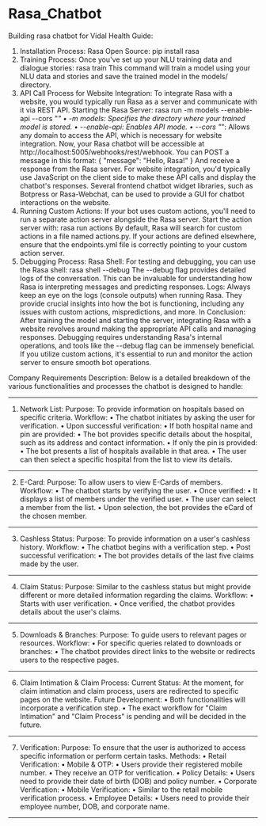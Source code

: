 # Rasa_Chatbot
Building rasa chatbot for Vidal Health
Guide:
1. Installation Process:
Rasa Open Source:
pip install rasa 
2. Training Process:
Once you've set up your NLU training data and dialogue stories:
rasa train 
This command will train a model using your NLU data and stories and save the trained model in the models/ directory.
3. API Call Process for Website Integration:
To integrate Rasa with a website, you would typically run Rasa as a server and communicate with it via REST API.
Starting the Rasa Server:
rasa run -m models --enable-api --cors "*" 
•	-m models: Specifies the directory where your trained model is stored.
•	--enable-api: Enables API mode.
•	--cors "*": Allows any domain to access the API, which is necessary for website integration.
Now, your Rasa chatbot will be accessible at http://localhost:5005/webhooks/rest/webhook. You can POST a message in this format:
{ "message": "Hello, Rasa!" } 
And receive a response from the Rasa server.
For website integration, you'd typically use JavaScript on the client side to make these API calls and display the chatbot's responses. Several frontend chatbot widget libraries, such as Botpress or Rasa-Webchat, can be used to provide a GUI for chatbot interactions on the website.
4. Running Custom Actions:
If your bot uses custom actions, you'll need to run a separate action server alongside the Rasa server.
Start the action server with:
rasa run actions 
By default, Rasa will search for custom actions in a file named actions.py. If your actions are defined elsewhere, ensure that the endpoints.yml file is correctly pointing to your custom action server.
5. Debugging Process:
Rasa Shell:
For testing and debugging, you can use the Rasa shell:
rasa shell --debug 
The --debug flag provides detailed logs of the conversation. This can be invaluable for understanding how Rasa is interpreting messages and predicting responses.
Logs:
Always keep an eye on the logs (console outputs) when running Rasa. They provide crucial insights into how the bot is functioning, including any issues with custom actions, mispredictions, and more.
In Conclusion:
After training the model and starting the server, integrating Rasa with a website revolves around making the appropriate API calls and managing responses. Debugging requires understanding Rasa's internal operations, and tools like the --debug flag can be immensely beneficial. If you utilize custom actions, it's essential to run and monitor the action server to ensure smooth bot operations.

Company Requirements Description:
Below is a detailed breakdown of the various functionalities and processes the chatbot is designed to handle:
________________________________________
1. Network List:
Purpose: To provide information on hospitals based on specific criteria.
Workflow:
•	The chatbot initiates by asking the user for verification.
•	Upon successful verification:
•	If both hospital name and pin are provided:
•	The bot provides specific details about the hospital, such as its address and contact information.
•	If only the pin is provided:
•	The bot presents a list of hospitals available in that area.
•	The user can then select a specific hospital from the list to view its details.
________________________________________
2. E-Card:
Purpose: To allow users to view E-Cards of members.
Workflow:
•	The chatbot starts by verifying the user.
•	Once verified:
•	It displays a list of members under the verified user.
•	The user can select a member from the list.
•	Upon selection, the bot provides the eCard of the chosen member.
________________________________________
3. Cashless Status:
Purpose: To provide information on a user's cashless history.
Workflow:
•	The chatbot begins with a verification step.
•	Post successful verification:
•	The bot provides details of the last five claims made by the user.
________________________________________
4. Claim Status:
Purpose: Similar to the cashless status but might provide different or more detailed information regarding the claims.
Workflow:
•	Starts with user verification.
•	Once verified, the chatbot provides details about the user's claims.
________________________________________
5. Downloads & Branches:
Purpose: To guide users to relevant pages or resources.
Workflow:
•	For specific queries related to downloads or branches:
•	The chatbot provides direct links to the website or redirects users to the respective pages.
________________________________________
6. Claim Intimation & Claim Process:
Current Status: At the moment, for claim intimation and claim process, users are redirected to specific pages on the website.
Future Development:
•	Both functionalities will incorporate a verification step.
•	The exact workflow for "Claim Intimation" and "Claim Process" is pending and will be decided in the future.
________________________________________
7. Verification:
Purpose: To ensure that the user is authorized to access specific information or perform certain tasks.
Methods:
•	Retail Verification:
•	Mobile & OTP:
•	Users provide their registered mobile number.
•	They receive an OTP for verification.
•	Policy Details:
•	Users need to provide their date of birth (DOB) and policy number.
•	Corporate Verification:
•	Mobile Verification:
•	Similar to the retail mobile verification process.
•	Employee Details:
•	Users need to provide their employee number, DOB, and corporate name.
________________________________________
